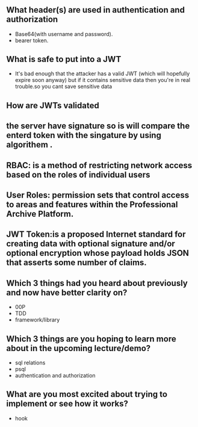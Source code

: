 #
## What header(s) are used in authentication and authorization
- Base64(with username and password).
- bearer token.
## What is safe to put into a JWT
- It's bad enough that the attacker has a valid JWT (which will hopefully expire soon anyway) but if it contains sensitive data then you're in real trouble.so you cant save sensitive data 
## How are JWTs validated

## the server have signature so is will compare the enterd token with the singature by using algorithem .


## RBAC: is a method of restricting network access based on the roles of individual users
## User Roles: permission sets that control access to areas and features within the Professional Archive Platform.
##  JWT Token:is a proposed Internet standard for creating data with optional signature and/or optional encryption whose payload holds JSON that asserts some number of claims.
## Which 3 things had you heard about previously and now have better clarity on?
- 00P
- TDD
- framework/library
## Which 3 things are you hoping to learn more about in the upcoming lecture/demo?
- sql relations
- psql
- authentication and authorization
## What are you most excited about trying to implement or see how it works?
- hook
